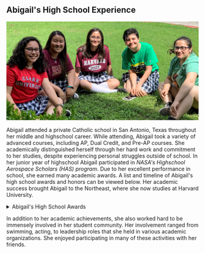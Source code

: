 <!---this will be an .md file--->
## Abigail's High School Experience

![highschool img](https://github.com/abical/abical.github.io/blob/master/p%20image/highschool%20img.jpg?raw=true)

Abigail attended a private Catholic school in San Antonio, Texas throughout her middle and highschool career. 
While attending, Abigail took a variety of advanced courses, including AP, Dual Credit, and Pre-AP courses. She academically distinguished herself through her hard work and commitment to her studies, despite experiencing personal struggles outside of school. In her junior year of highschool Abigail participated in *NASA's Highschool Aerospace Scholars (HAS) program*. Due to her excellent performance in school, she earned many academic awards. A list and timeline of Abigail's high school awards and honors can be viewed below. Her academic success brought Abigail to the Northeast, where she now studies at Harvard University.

<p><details><summary>Abigail's High School Awards</summary>
  <b>Major Distinctions</b> 
  <p>
</p>
  <ul> <!-- HTML code for unordered list also <b> bolded -->
<li>MITES Director’s Award (2018)</li>
<li>MITES Engineering Design Teamwork Award (2018)</li>
<li>Scholastic Art Award: National Silver Medal  for Love Lies Here Video Game (2019)</li>
<li>Scholastic Art Award: Regional Gold Key for Love Lies Here Video Game (2018)</li>
<li>TAPPS Swimming Academic All-State Scholar (2018)</li>
<li>American Association of Teachers of French Outstanding Senior Award (2019)</li>
<li>Poetry Out Loud State Contestant (2019)</li>
<li>Les Grands Concours-National French Exam Bronze Laureate (2015, 2016, 2017)</li>
<li>QuestBridge College Prep Scholar</li>
<li>Principal’s Award for Educational Excellence (2018)</li>
<li>Top Honor Roll (2015-2018)</li>
</ul>
  
<p>
</p>
<b>Academic and Athletic distinction timeline</b> 
<p>
</p>

<h4>2016</h4>
  <p>
  </p>
<ul>
<li>English 1 Academic Achievement Award</li>
<li>Mu Alpha Theta Induction</li>
<li>International Thespian Society Induction </li>
<li>Geometry PAP Top Student Award* </li>
<li>Biology Top Student Award* </li>
<li>French 2 PAP Top Student Award* </li>
<li>Les Grands Concours-National French Exam Bronze Laureate</li>
<li>Most Improved Swimmer </li>
<li>State Swim Team</li>
</ul>
  <p>
  </p>
<h4>2017</h4>
  <p>
  </p>
<ul>
<li>Algebra 2 PAP Top Student Award* </li>
<li>Chemistry Top Student Award*</li> 
<li>French 3 PAP Top Student Award* </li>
<li>World History Top Student Award </li>
<li>Sacramental Faith Academic Achievement Award</li>
<li>Creative Writing Academic Achievement Award </li>
<li>World History PAP Academic Achievement Award </li>
<li>Les Grands Concours-National French Exam Bronze Laureate</li>
<li>State Swim Team</li>
</ul>
  <p>
  </p>
<h4>2018</h4>
  <p>
  </p>
<ul>
<li>MITES Director’s Award </li>
<li>MITES Engineering Design Teamwork Award</li> 
<li>Scholastic Art Award: Regional Gold Key for Love Lies Here Video Game</li> 
<li>QuestBridge College Prep Scholar</li>
<li>Principal’s Award for Educational Excellence</li> 
<li>Computer Science Top Student Award* </li>
<li>French 4 Top Student Award* </li>
<li>AP United States History DC Top Student Award*</li>
<li>AP English Language and Composition Top Student Award*</li> 
<li>Social Justice Academic Achievement Award </li>
<li>TAPPS Swimming Academic All-State Scholar </li>
<li>State Swim Team</li>
</ul>
  <p>
  </p>
<h4>2019</h4>
  <p>
  </p>
<ul>
<li>AP French 5 Top Student Award*</li>
<li>Scholastic Art Award: National Silver Medal  for Love Lies Here Video Game</li>
<li>American Association of Teachers of French Outstanding Senior Award</li>
<li>Poetry Out Loud State Contestant </li>
<li>AP Calculus Top Student Award*</li>
</ul>
  <p>
  </p>
*Top Student Awards are awarded to the student who attained the highest GPA in the course

 </details>
  </p>

In addition to her academic achievements, she also worked hard to be immensely involved in her student community. Her involvement ranged from swimming, acting, to leadership roles that she held in various academic organizations. She enjoyed participating in many of these activities with her friends.

